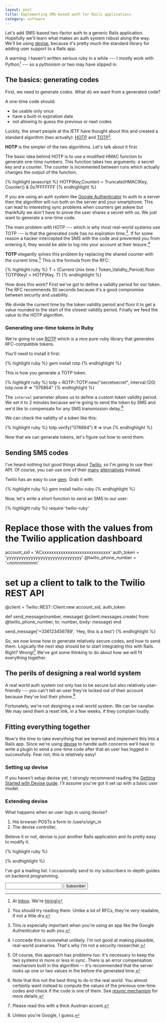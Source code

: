 ```yaml
---
layout: post
title: Implementing SMS-based auth for Rails applications
category: software
---
```


Let's add SMS-based two-factor auth to a generic Rails application. Hopefully we'll learn what makes an auth system robust along the way. We'll be using [devise](https://github.com/plataformatec/devise), because it's pretty much the standard library for adding user support to a Rails app.

A warning: I haven't written serious ruby in a while --- I mostly work with Python[^inbox] --- so a pythonism or two may have slipped in.

## The basics: generating codes

First, we need to generate codes. What do we want from a generated code?

A one-time code should:

- be usable only once
- have a built-in expiration date
- not allowing to guess the previous or next codes

Luckily, the smart people at the IETF have thought about this and created a standard algorithm (two actually): [HOTP](https://tools.ietf.org/html/rfc4226) and [TOTP](https://tools.ietf.org/html/rfc6238)[^readable].

**HOTP** is the simpler of the two algorithms. Let's talk about it first.

The basic idea behind HOTP is to use a modified HMAC function to generate one-time numbers. This function takes two arguments: a secret key and a counter. The counter is incremented between runs which actually changes the output of the function.

{% highlight javascript %}
HOTP(Key,Counter) = Truncate(HMAC(Key, Counter)) & 0x7FFFFFFF
{% endhighlight %}

If you are using an auth system like [Google Authenticator](http://en.wikipedia.org/wiki/Google_Authenticator) to auth to a server then the algorithm will run both on the server and your smartphone. This can lead to interesting sync problems when counters get askew but thankfully we don't have to prove the user shares a secret with us. We just want to generate a one-time code.

The main problem with HOTP --- which is why most real-world systems use TOTP --- is that the generated code has no expiration time.[^google_authenticator]. If for some reason a hacker intercepted the SMS with the code and prevented you from entering it, they would be able to log into your account at their leisure.[^unlikely]

**TOTP** elegantly solves this problem by replacing the shared counter with the current time.[^drift] This is the formula from the RFC:

{% highlight ruby %}
T = (Current Unix time / Token_Validity_Period).floor
TOTP(Key) = HOTP(Key, T)
{% endhighlight %}

How does this work? First we've got to define a validity period for our token. The RFC recommends 30 seconds because it's a good compromise between security and usability.

We divide the current time by the token validity period and floor it to get a value rounded to the start of the closest validity period. Finally we feed the value to the HOTP algorithm.

### Generating one-time tokens in Ruby

We're going to use [ROTP](https://github.com/mdp/rotp) which is a nice pure-ruby library that generates RFC-compatible tokens.

You'll need to install it first:

{% highlight ruby %}
gem install rotp
{% endhighlight %}

This is how you generate a TOTP token.

{% highlight ruby %}
totp = ROTP::TOTP.new("secretsecret", interval:120)
totp.now # => "076864"
{% endhighlight %}

The `interval` parameter allows us to define a custom token validity period. We set it to 2 minutes because we're going to send the token by SMS and we'd like to compensate for any SMS transmission delay.[^real_world]

We can check the validity of a token like this:

{% highlight ruby %}
totp.verify("076864") # => true
{% endhighlight %}

Now that we can generate tokens, let's figure out how to send them.

## Sending SMS codes

I've heard nothing but good things about [Twilio](http://twilio.com/), so I'm going to use their API. Of course, you can use one of their [many](https://www.plivo.com/) [alternatives](https://www.nexmo.com/) instead.

Twilio has an easy to use [gem](https://github.com/twilio/twilio-ruby). Grab it with:

{% highlight ruby %}
gem install twilio-ruby
{% endhighlight %}

Now, let's write a short function to send an SMS to our user:

{% highlight ruby %}
require 'twilio-ruby'

# Replace those with the values from the Twilio application dashboard
account_sid = 'ACxxxxxxxxxxxxxxxxxxxxxxxxxxxxx'
auth_token = 'yyyyyyyyyyyyyyyyyyyyyyyyyyyyyyy'
@twilio_phone_number = '+nnnnnnnnnnn'

# set up a client to talk to the Twilio REST API
@client = Twilio::REST::Client.new account_sid, auth_token

def send_message(number, message)
    @client.messages.create(
        from: @twilio_phone_number,
        to: number,
        body: message)
end

send_message('+336123456789', 'Hey, this is a test')
{% endhighlight %}

So, we now know how to generate relatively secure codes, and how to send them. Logically the next step should be to start integrating this with Rails. Right? Wrong![^austrian] We've got some thinking to do about how we will fit everything together.

## The perils of designing a real world system

A real world auth system not only has to be secure but also relatively user-friendly --- you can't tell an user they're locked out of their account because they've lost their phone.[^google]

Fortunately, we're not designing a real-world system. We can be cavalier. We may send them a reset link, in a few weeks, if they complain loudly.

## Fitting everything together

Now's the time to take everything that we learned and implement this into a Rails app. Since we're using [devise](https://github.com/plataformatec/devise) to handle auth concerns we'll have to write a plugin to send a one-time code after that an user has logged in successfully. Fear not, this is relatively easy!

### Setting up devise

If you haven't setup devise yet, I strongly recommend reading the [Getting Started with Devise guide](https://github.com/plataformatec/devise#getting-started). I'll assume you've got it set up with a basic user model.

### Extending devise

What happens when an user logs in using devise?

1. His browser POSTs a form to /users/sign_in
2. The devise controller, 

Believe it or not, devise is just another Rails application and its pretty easy to modify it.

{% highlight ruby %}

{% endhighlight %}


<div class="bluebox">
<p>
    I've got a mailing list. I occasionally send to my subscribers in-depth guides on backend programming.
</p>
<form>
    <input type="text"></input>
    <input type="submit" value="Subscribe!"></input>
</form>
</div>

[^inbox]: At [Inbox](http://inboxapp.com). We're [hiring!](https://www.inboxapp.com/jobs)
[^readable]: You should try reading them. Unlike a lot of RFCs, they're very readable, if not a little dry.
[^google_authenticator]: This is especially important when you're using an app like the Google Authenticator to auth you.
[^unlikely]: I concede this is somewhat unlikely. I'm not good at making plausible, real-world scenarios. That's why I'm not a security researcher.
[^drift]: Of course, this approach has problems too: it's necessary to keep the two systems in more or less in sync. There is an error compensation mechanism built in the algorithm -- it's recommended that the server looks up one or two values in the before the generated time.
[^real_world]: Note that this not the best thing to do in the real world. You almost certainly want instead to compute the values of the previous one-time codes and check if the code is one of them. See [resync mechanism](https://tools.ietf.org/html/rfc6238#page-7) for more details.
[^austrian]: Please read this with a thick Austrian accent.
[^google]: Unless you're Google, I guess.
